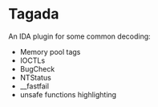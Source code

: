 # Tagada

An IDA plugin for some common decoding:

* Memory pool tags
* IOCTLs
* BugCheck
* NTStatus
* __fastfail
* unsafe functions highlighting
